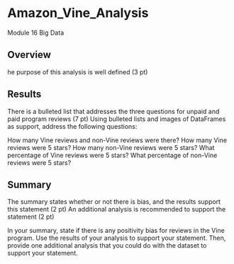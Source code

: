 # Amazon_Vine_Analysis
Module 16 Big Data

## Overview
he purpose of this analysis is well defined (3 pt)

## Results
There is a bulleted list that addresses the three questions for unpaid and paid program reviews (7 pt)
Using bulleted lists and images of DataFrames as support, address the following questions:

How many Vine reviews and non-Vine reviews were there?
How many Vine reviews were 5 stars? How many non-Vine reviews were 5 stars?
What percentage of Vine reviews were 5 stars? What percentage of non-Vine reviews were 5 stars?

## Summary
The summary states whether or not there is bias, and the results support this statement (2 pt)
An additional analysis is recommended to support the statement (2 pt)

In your summary, state if there is any positivity bias for reviews in the Vine program. 
Use the results of your analysis to support your statement. Then, provide one additional analysis that you could do with the dataset to support your statement.